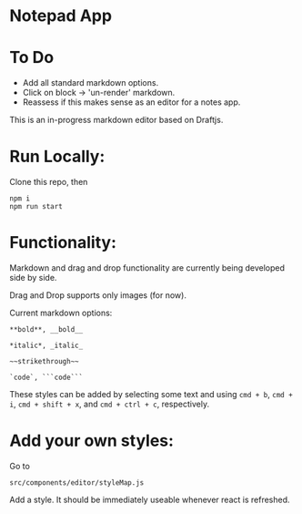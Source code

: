 # Notepad App

# To Do

- Add all standard markdown options. 
- Click on block -> 'un-render' markdown. 
- Reassess if this makes sense as an editor for a notes app.

This is an in-progress markdown editor based on Draftjs. 

# Run Locally:

Clone this repo, then 

    npm i
    npm run start

# Functionality:

Markdown and drag and drop functionality are currently being developed side by side. 

Drag and Drop supports only images (for now).

Current markdown options:

    **bold**, __bold__
    
    *italic*, _italic_

    ~~strikethrough~~

    `code`, ```code```

These styles can be added by selecting some text and using `cmd + b`, `cmd + i`, `cmd + shift + x`, and `cmd + ctrl + c`, respectively.

# Add your own styles:

Go to 

    src/components/editor/styleMap.js

Add a style. It should be immediately useable whenever react is refreshed. 


